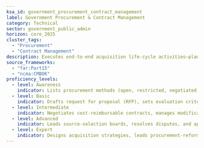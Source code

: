```yaml
---
ksa_id: government_procurement_contract_management
label: Government Procurement & Contract Management
category: Technical
sector: government_public_admin
horizon: core_2025
cluster_tags:
  - "Procurement"
  - "Contract Management"
description: Executes end-to-end acquisition life-cycle activities—planning, solicitation, negotiation, administration, and closeout—ensuring best value, fairness, and compliance with the Federal Acquisition Regulation.
source_frameworks: 
  - "far:Part15"
  - "ncma:CMBOK"
proficiency_levels:
  - level: Awareness
    indicator: Lists procurement methods (open, restricted, negotiated); prepares purchase requests and understands micro-purchase thresholds.
  - level: Basic
    indicator: Drafts request for proposal (RFP), sets evaluation criteria, drafts statements of work (SOW), evaluates bids, and maintains contract files.
  - level: Intermediate
    indicator: Negotiates cost-reimbursable contracts, manages modifications, monitors contractor performance, and manages risks.
  - level: Advanced
    indicator: Leads source-selection boards, resolves disputes, and applies cost-price analytics.
  - level: Expert
    indicator: Designs acquisition strategies, leads procurement-reform program, optimizes category management, and mentors contracting officers.
---
```

